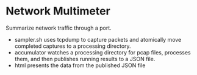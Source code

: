 Network Multimeter
==================
Summarize network traffic through a port.

- sampler.sh uses tcpdump to capture packets and atomically move completed captures to
a processing directory.
- accumulator watches a processing directory for pcap files, processes them, and then publishes
running results to a JSON file.
- html presents the data from the published JSON file
